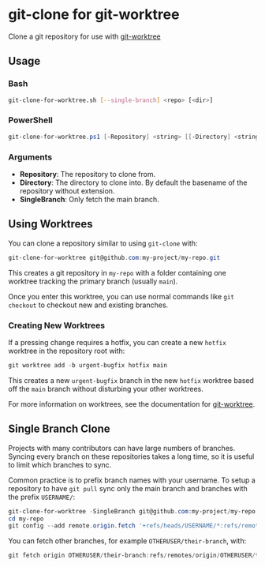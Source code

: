 # git-clone for git-worktree

Clone a git repository for use with
[git-worktree](https://www.git-scm.com/docs/git-worktree)


## Usage

### Bash

```bash
git-clone-for-worktree.sh [--single-branch] <repo> [<dir>]
```

### PowerShell

```powershell
git-clone-for-worktree.ps1 [-Repository] <string> [[-Directory] <string>] [-SingleBranch]
```

### Arguments

* **Repository**: The repository to clone from.
* **Directory**: The directory to clone into. By default the basename of the repository without extension.
* **SingleBranch**: Only fetch the main branch.


## Using Worktrees

You can clone a repository similar to using `git-clone` with:

```powershell
git-clone-for-worktree git@github.com:my-project/my-repo.git
```

This creates a git repository in `my-repo` with a folder
containing one worktree tracking the primary branch (usually `main`).

Once you enter this worktree, you can use normal commands like `git checkout`
to checkout new and existing branches.

### Creating New Worktrees

If a pressing change requires a hotfix, you can create a new `hotfix` worktree in the repository root with:

```powershell
git worktree add -b urgent-bugfix hotfix main
```

This creates a new `urgent-bugfix` branch in the new `hotfix` worktree
based off the `main` branch without disturbing your other worktrees.

For more information on worktrees, see the documentation for [git-worktree](https://git-scm.com/docs/git-worktree).


## Single Branch Clone

Projects with many contributors can have large numbers of branches.
Syncing every branch on these repositories takes a long time,
so it is useful to limit which branches to sync.

Common practice is to prefix branch names with your username.
To setup a repository to have `git pull` sync only the main branch and branches with the prefix `USERNAME/`:

```powershell
git-clone-for-worktree -SingleBranch git@github.com:my-project/my-repo.git
cd my-repo
git config --add remote.origin.fetch '+refs/heads/USERNAME/*:refs/remotes/origin/USERNAME/*'
```

You can fetch other branches, for example `OTHERUSER/their-branch`, with:

```powershell
git fetch origin OTHERUSER/their-branch:refs/remotes/origin/OTHERUSER/their-branch
```